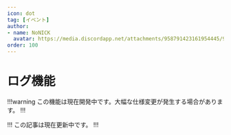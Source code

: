 ```yaml
---
icon: dot
tag: [イベント]
author: 
- name: NoNICK
  avatar: https://media.discordapp.net/attachments/958791423161954445/975266759529623652/-3.png?width=663&height=663
order: 100
---
```

# ログ機能

!!!warning
この機能は現在開発中です。大幅な仕様変更が発生する場合があります。
!!!

!!!
この記事は現在更新中です。
!!!